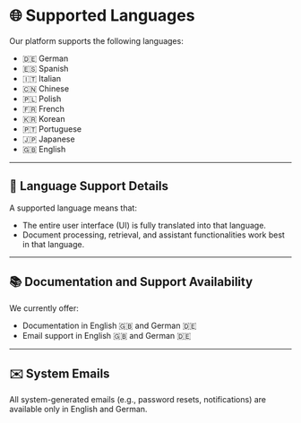 # 🌐 Supported Languages

Our platform supports the following languages:

-	🇩🇪 German
-	🇪🇸 Spanish
-	🇮🇹 Italian
-	🇨🇳 Chinese
-	🇵🇱 Polish
-	🇫🇷 French
-	🇰🇷 Korean
-	🇵🇹 Portuguese
-	🇯🇵 Japanese
-	🇬🇧 English

---

## 🧩 Language Support Details

A supported language means that:
-	The entire user interface (UI) is fully translated into that language.
-	Document processing, retrieval, and assistant functionalities work best in that language.

---

## 📚 Documentation and Support Availability

We currently offer:
-	Documentation in English 🇬🇧 and German 🇩🇪
-	Email support in English 🇬🇧 and German 🇩🇪

---

## ✉️ System Emails

All system-generated emails (e.g., password resets, notifications) are available only in English and German.
